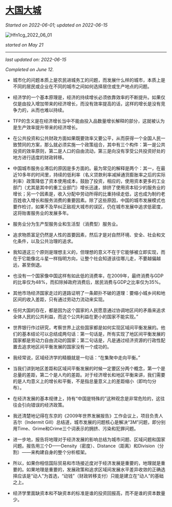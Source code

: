 # [大国大城](https://github.com/askming/Personal-reading/issues/15)

_Started on 2022-06-01; updated on 2022-06-15_

![Hfn1cg_2022_06_01](https://cdn.jsdelivr.net/gh/askming/upic@master/uPic/Hfn1cg_2022_06_01.jpg)

_started on May 21_

---

_last updated on: 2022-06-15_

_Completed on June 12._


- 城市化的问题本质上是农民进城务工的问题，而发展什么样的城市，本质上是不同的居民或企业在不同的城市之间如何选择居住或生产地点的问题。

- 经济学的一个基本原理是，经济的持续增长必须依靠效率的不断提升。如果仅仅是由投入增加带来的经济增长，而没有效率提高的话，这样的增长是没有竞争力的，从而也难以持续。

- TFP的含义是在经济增长当中不能由投入品数量增长解释的部分，这就被认为是生产效率提升带来的经济增长。

- 在公共投资和公共财政方面如果既要效率又要公平，从而获得一个全国人民一致赞同的方案，那么就必须实施一个政策组合，其中有三个构件：第一是公共投资的效率原则，第二是人口的自由流动，第三是向没有享受公共投资好处的地方进行适度的财政转移。

- 中国城市服务业滞后的原因是多方面的。最为常见的解释是两个：其一，在最近10多年的时间里，持续的低利率（名义贷款利率减掉通货膨胀率之后的实际利率）政策降低了资本使用成本，鼓励了投资，相应的，使用资本更多的工业部门（尤其是其中的重工业部门）增长迅速，排挤了使用资本较少的服务业的增长；另一个因素是，收入分配中劳动所得的比重持续走低，这也成为制约老百姓收入增长和服务消费的重要因素。除了这些原因，中国的城市发展模式也要作检讨，如果不及早纠正敌视大城市的误区，仍在城市发展中追求低密度，这将贻害服务业的发展多年。

- 服务业分为生产型服务业和生活型（消费型）服务业。

- 追求物质富足仍然是人性的首要因素，然后才是对自然环境、安全、社会和文化条件，以及公共治理的追求。

- 我知道这三个原则是理想主义的，但理想的意义不在于它能够被立即实现，而在于它能像北斗星一样指明方向，让整个社会知道该往哪儿走，不要越偏越远，甚至倒退。

- 也没有一个国家像中国这样有如此低的消费率，在2009年，最终消费与GDP的比率仅为48%，而扣除掉政府消费后，居民消费与GDP之比率仅为35%。

- 其他市场经济国家走过的道路证明了一条颠扑不破的道理：要缩小城乡间和地区间的收入差距，只有通过劳动力流动来实现。

- 任何大国的存在，都是因为这个国家的人民愿意通过协调地区间的矛盾来追求全体人民的公共利益，而这个公共利益在更小的国家不能实现。”

- 世界银行作过研究，考察世界上这些国家都是如何实现区域间平衡发展的。他们的基本结论可以总结成两句话：第一句话是，所有实现了地区间平衡发展的国家都是劳动力自由流动的国家；第二句话是，凡是通过经济资源的行政性配置去追求地区间平衡发展的国家没有一个成功的。

- 我经常说，区域经济学的精髓就是一句话：“在集聚中走向平衡。”

- 当我们讲到地区差距和区域间平衡发展的时候一定要区分两个概念，第一个是总量的差距，第二个是人均的差距。对于经济增长和地区平衡来讲，我们需要的是人均意义上的增长和平衡，不是指总量意义上的差距缩小（即均匀分布）。

- 在经济发展的基本规律上，持有“中国是特殊的”这种观念是非常危险的，这往往会引向错误的经济政策。

- 我还清楚地记得在东京的《2009年世界发展报告》工作会议上，项目负责人吉尔（Indermit Gill）总结道，城市发展的问题核心是解决“3M”问题，即分别用Time、Grime和Crime三个词表示的拥挤、污染和犯罪问题。

- 进一步地，报告将地理对于经济发展的影响总结为城市问题、区域问题和国家问题。报告用三个D——Density（密度）、Distance（距离）和Division（分割）——来构建自身的整个分析框架。

- 所以，如果你相信国际贸易和市场接近度对于经济发展是重要的，地理就是重要的。如果地理是重要的，发展政策和追求区域间发展水平差异收敛的正确选择应该是“动人”为首选，“动钱”（财政转移支付）只能是建立在“动人”的基础之上。

- 经济学里面缺资本和不缺资本的标准是谁的投资回报高，而不是谁的资本数量少。